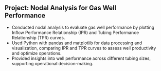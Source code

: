 ## Project: Nodal Analysis for Gas Well Performance

- Conducted nodal analysis to evaluate gas well performance by plotting Inflow Performance Relationship (IPR) and Tubing Performance Relationship (TPR) curves.
- Used Python with pandas and matplotlib for data processing and visualization, comparing IPR and TPR curves to assess well productivity and optimize operations.
- Provided insights into well performance across different tubing sizes, supporting operational decision-making.
